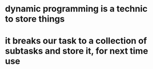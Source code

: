 # dynamic programming is a technic to store things

# it breaks our task to a collection of subtasks and store it, for next time use
